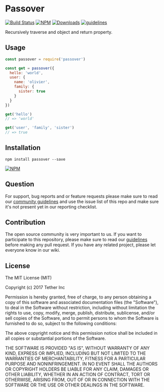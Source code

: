 # Passover

[![Build Status](https://travis-ci.org/tether/passover.svg?branch=master)](https://travis-ci.org/tether/passover)
[![NPM](https://img.shields.io/npm/v/passover.svg)](https://www.npmjs.com/package/passover)
[![Downloads](https://img.shields.io/npm/dm/passover.svg)](http://npm-stat.com/charts.html?package=passover)
[![guidelines](https://tether.github.io/contribution-guide/badge-guidelines.svg)](https://github.com/tether/contribution-guide)

Recursively traverse and object and return property.

## Usage

```js
const passover = require('passover')

const get = passover({
  hello: 'world',
  user: {
    name: 'olivier',
    family: {
      sister: true
    }
  }
})

get('hello')
// => 'world'

get('user', 'family', 'sister')
// => true
```

## Installation

```shell
npm install passover --save
```

[![NPM](https://nodei.co/npm/passover.png)](https://nodei.co/npm/passover/)


## Question

For support, bug reports and or feature requests please make sure to read our
<a href="https://github.com/tether/contribution-guide/blob/master/community.md" target="_blank">community guidelines</a> and use the issue list of this repo and make sure it's not present yet in our reporting checklist.

## Contribution

The open source community is very important to us. If you want to participate to this repository, please make sure to read our <a href="https://github.com/tether/contribution-guide" target="_blank">guidelines</a> before making any pull request. If you have any related project, please let everyone know in our wiki.

## License

The MIT License (MIT)

Copyright (c) 2017 Tether Inc

Permission is hereby granted, free of charge, to any person obtaining a copy of this software and associated documentation files (the "Software"), to deal in the Software without restriction, including without limitation the rights to use, copy, modify, merge, publish, distribute, sublicense, and/or sell copies of the Software, and to permit persons to whom the Software is furnished to do so, subject to the following conditions:

The above copyright notice and this permission notice shall be included in all copies or substantial portions of the Software.

THE SOFTWARE IS PROVIDED "AS IS", WITHOUT WARRANTY OF ANY KIND, EXPRESS OR IMPLIED, INCLUDING BUT NOT LIMITED TO THE WARRANTIES OF MERCHANTABILITY, FITNESS FOR A PARTICULAR PURPOSE AND NONINFRINGEMENT. IN NO EVENT SHALL THE AUTHORS OR COPYRIGHT HOLDERS BE LIABLE FOR ANY CLAIM, DAMAGES OR OTHER LIABILITY, WHETHER IN AN ACTION OF CONTRACT, TORT OR OTHERWISE, ARISING FROM, OUT OF OR IN CONNECTION WITH THE SOFTWARE OR THE USE OR OTHER DEALINGS IN THE SOFTWARE.
